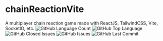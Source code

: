 # chainReactionVite
A multiplayer chain reaction game made with ReactJS, TailwindCSS, Vite, SocketIO, etc.
<img alt="GitHub Language Count" src="https://img.shields.io/github/languages/count/abishekdevendran/chainReactionVite" />
<img alt="GitHub Top Language" src="https://img.shields.io/github/languages/top/abishekdevendran/chainReactionVite" />
<img alt="GitHub Closed Issues" src="https://img.shields.io/github/issues-closed/abishekdevendran/chainReactionVite" />
<img alt="GitHub Issues" src="https://img.shields.io/github/issues/abishekdevendran/chainReactionVite" />
<img alt="GitHub Last Commit" src="https://img.shields.io/github/last-commit/abishekdevendran/chainReactionVite" />

